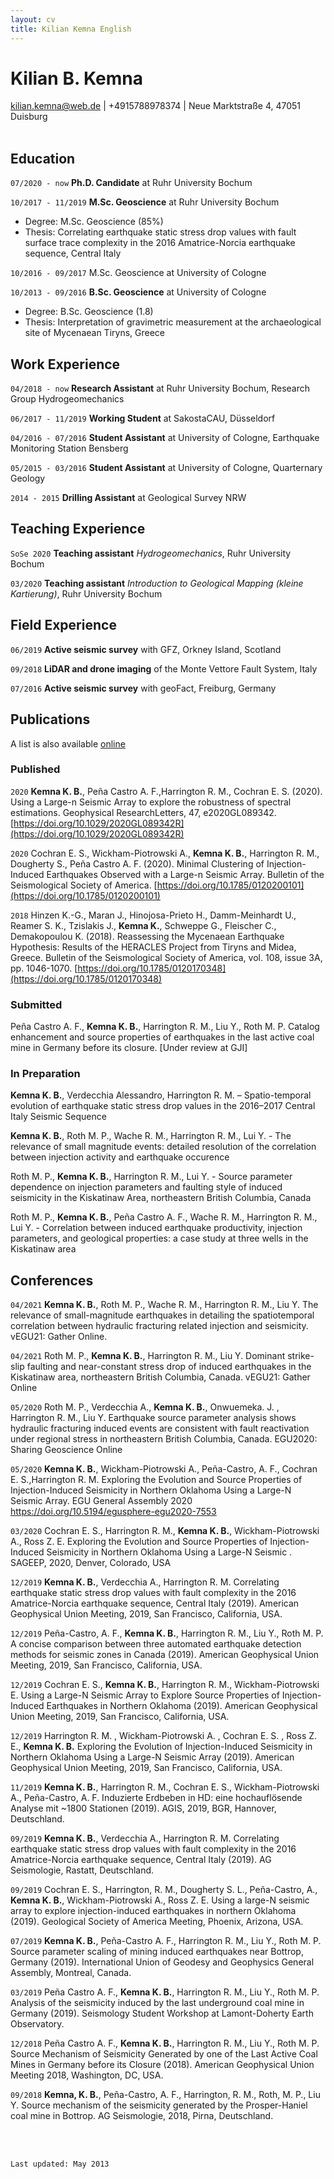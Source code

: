 ```yaml
---
layout: cv
title: Kilian Kemna English
---
```

# Kilian B. Kemna

<div id="webaddress">
<a href="mailto:kilian.kemna@web.de">kilian.kemna@web.de</a> 
| +4915788978374 | Neue Marktstraße 4, 47051 Duisburg
</div>

<br />

## Education

`07/2020 - now` __Ph.D. Candidate__ at Ruhr University Bochum 

`10/2017 - 11/2019`
__M.Sc. Geoscience__ at Ruhr University Bochum
- Degree:  M.Sc. Geoscience (85%)
- Thesis:  Correlating earthquake static stress drop values with fault surface trace complexity in the 2016 Amatrice-Norcia earthquake sequence, Central Italy

`10/2016 - 09/2017`
M.Sc. Geoscience at University of Cologne

`10/2013 - 09/2016`
__B.Sc. Geoscience__ at University of Cologne
- Degree:  B.Sc. Geoscience (1.8)
- Thesis:  Interpretation of gravimetric measurement at the archaeological site of Mycenaean Tiryns, Greece

## Work Experience
`04/2018 - now`
__Research Assistant__ at Ruhr University Bochum, Research Group Hydrogeomechanics 

`06/2017 - 11/2019`
__Working Student__ at SakostaCAU, Düsseldorf

`04/2016 - 07/2016`
__Student Assistant__ at University of Cologne, Earthquake Monitoring Station Bensberg

`05/2015 - 03/2016`
__Student Assistant__ at University of Cologne, Quarternary Geology

`2014 - 2015`
__Drilling Assistant__ at Geological Survey NRW

## Teaching Experience

`SoSe 2020`
__Teaching assistant__ *Hydrogeomechanics*, Ruhr University Bochum 

`03/2020`
__Teaching assistant__ *Introduction to Geological Mapping (kleine Kartierung)*, Ruhr University Bochum 


## Field Experience
`06/2019`
__Active seismic survey__ with GFZ, Orkney Island, Scotland

`09/2018`
__LiDAR and drone imaging__ of the Monte Vettore Fault System, Italy

`07/2016`
__Active seismic survey__ with geoFact, Freiburg, Germany

## Publications

A list is also available [online](https://scholar.google.com/citations?user=QlxOvB0AAAAJ&hl=en&oi=ao)

### Published

`2020`
__Kemna K. B.__, Peña Castro A. F.,Harrington R. M., Cochran E. S. (2020). Using a Large-n Seismic Array to explore the robustness of spectral estimations. Geophysical ResearchLetters, 47, e2020GL089342. [https://doi.org/10.1029/2020GL089342R](https://doi.org/10.1029/2020GL089342R)

`2020`
Cochran E. S., Wickham-Piotrowski A., __Kemna K. B.__, Harrington R. M., Dougherty S., Peña Castro A. F. (2020). Minimal Clustering of Injection-Induced Earthquakes Observed with a Large-n Seismic Array. Bulletin of the Seismological Society of America. [https://doi.org/10.1785/0120200101](https://doi.org/10.1785/0120200101)

`2018`
Hinzen K.-G., Maran J., Hinojosa-Prieto H., Damm-Meinhardt U., Reamer S. K., Tzislakis J., __Kemna K.__, Schweppe G., Fleischer C., Demakopoulou K. (2018). Reassessing the Mycenaean Earthquake Hypothesis: Results of the HERACLES Project from Tiryns and Midea, Greece. Bulletin of the Seismological Society of America, vol. 108, issue 3A, pp. 1046-1070. [https://doi.org/10.1785/0120170348](https://doi.org/10.1785/0120170348)

### Submitted

Peña Castro A. F., __Kemna K. B.__, Harrington R. M., Liu Y., Roth M. P. Catalog enhancement and source properties of earthquakes in the last active coal mine in Germany before its  closure. [Under review at GJI]

<!-- Coimbra R., Kemna K. B., Rocha F., Horikx M. Modelling mineralogical (XRD) data: geological advantages and applications. [Submitted to The Depositional Record 09/2020] -->

### In Preparation

__Kemna K. B.__, Verdecchia Alessandro, Harrington R. M. – Spatio-temporal evolution of earthquake static stress drop values in the 2016–2017 Central Italy Seismic Sequence

__Kemna K. B.__, Roth M. P., Wache R. M., Harrington R. M., Lui Y. - The relevance of small magnitude events: detailed resolution of the correlation between injection activity and earthquake occurence

Roth M. P., __Kemna K. B.__, Harrington R. M., Lui Y. - Source parameter dependence on injection parameters and faulting style of induced seismicity in the Kiskatinaw Area, northeastern British Columbia, Canada

Roth M. P., __Kemna K. B.__, Peña Castro A. F., Wache R. M., Harrington R. M., Lui Y. - Correlation between induced earthquake productivity, injection parameters, and geological properties: a case study at three wells in the Kiskatinaw area

## Conferences

`04/2021`
__Kemna K. B.__, Roth M. P., Wache R. M., Harrington R. M., Liu Y. The relevance of small-magnitude earthquakes in detailing the spatiotemporal correlation between hydraulic fracturing related injection and seismicity. vEGU21: Gather Online.

`04/2021`
Roth M. P., __Kemna K. B.__, Harrington R. M., Liu Y. Dominant strike-slip faulting and near-constant stress drop of induced earthquakes in the Kiskatinaw area, northeastern British Columbia, Canada. vEGU21: Gather Online

`05/2020`
Roth M. P., Verdecchia A., __Kemna K. B.__, Onwuemeka. J. , Harrington R. M., Liu Y. Earthquake source parameter analysis shows hydraulic fracturing induced events are consistent with fault reactivation under regional stress in northeastern British Columbia, Canada. EGU2020: Sharing Geoscience Online

`05/2020`
__Kemna K. B.__, Wickham-Piotrowski A., Peña-Castro, A. F., Cochran E. S.,Harrington R. M. Exploring the Evolution and Source Properties of Injection-Induced Seismicity in Northern Oklahoma Using a Large-N Seismic Array. EGU General Assembly 2020 https://doi.org/10.5194/egusphere-egu2020-7553

`03/2020`
Cochran E. S., Harrington R. M., __Kemna K. B.__, Wickham-Piotrowski A., Ross Z. E. Exploring the Evolution and Source Properties of Injection-Induced Seismicity in Northern Oklahoma Using a Large-N Seismic . SAGEEP, 2020, Denver, Colorado, USA 

`12/2019`
__Kemna K. B.__, Verdecchia A., Harrington R. M. Correlating earthquake static stress drop values with fault complexity in the 2016 Amatrice-Norcia earthquake sequence, Central Italy (2019). American Geophysical Union Meeting, 2019, San Francisco, California, USA. 

`12/2019`
Peña-Castro, A. F., __Kemna K. B.__, Harrington R. M., Liu Y., Roth M. P. A concise comparison between three automated earthquake detection methods for seismic zones in Canada (2019). American Geophysical Union Meeting, 2019, San Francisco, California, USA. 

`12/2019`
Cochran E. S., __Kemna K. B.__, Harrington R. M., Wickham-Piotrowski E. Using a Large-N Seismic Array to Explore Source Properties of Injection-Induced Earthquakes in Northern Oklahoma  (2019). American Geophysical Union Meeting, 2019, San Francisco, California, USA. 

`12/2019`
Harrington R. M. , Wickham-Piotrowski A. , Cochran E. S. , Ross Z. E., __Kemna K. B.__ Exploring the Evolution of Injection-Induced Seismicity in Northern Oklahoma Using a Large-N Seismic Array (2019). American Geophysical Union Meeting, 2019, San Francisco, California, USA.

`11/2019`
__Kemna K. B.__, Harrington R. M., Cochran E. S., Wickham-Piotrowski A., Peña-Castro, A. F. Induzierte Erdbeben in HD: eine hochauflösende Analyse mit ~1800 Stationen (2019). AGIS, 2019, BGR, Hannover, Deutschland.

`09/2019`
__Kemna K. B.__, Verdecchia A., Harrington R. M. Correlating earthquake static stress drop values with fault complexity in the 2016 Amatrice-Norcia earthquake sequence, Central Italy (2019). AG Seismologie, Rastatt, Deutschland.

`09/2019`
Cochran E. S., Harrington, R. M., Dougherty S. L., Peña-Castro, A., __Kemna K. B.__, Wickham-Piotrowski A., Ross Z. E. Using a large-N seismic array to explore injection-induced earthquakes in northern Oklahoma (2019). Geological Society of America Meeting, Phoenix, Arizona, USA.

`07/2019`
__Kemna K. B.__, Peña-Castro A. F., Harrington R. M., Liu Y., Roth M. P. Source parameter scaling of mining induced earthquakes near Bottrop, Germany (2019). International Union of Geodesy and Geophysics General Assembly, Montreal, Canada.


`03/2019`
Peña Castro A. F., __Kemna K. B.__, Harrington R. M., Liu Y., Roth M. P. Analysis of the seismicity induced by the last underground coal mine in Germany (2019). Seismology Student Workshop at Lamont-Doherty Earth Observatory.


`12/2018`
Peña Castro A. F., __Kemna K. B.__, Harrington R. M., Liu Y., Roth M. P. Source Mechanism of Seismicity Generated by one of the Last Active Coal Mines in Germany before its Closure (2018). American Geophysical Union Meeting 2018, Washington, DC, USA.

`09/2018`
__Kemna, K. B.__, Peña-Castro, A. F., Harrington, R. M., Roth, M. P., Liu Y. Source mechanism of the seismicity generated by the Prosper-Haniel coal mine in Bottrop. AG Seismologie, 2018, Pirna, Deutschland.

<!-- ### Footer -->
<!-- --- -->
<br />
<br />

`Last updated: May 2013`
<br />
<br />
